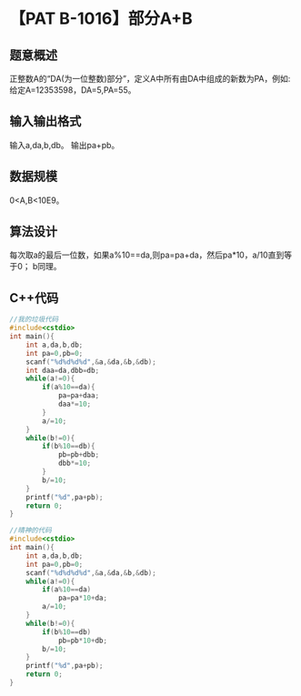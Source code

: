 # 【PAT B-1016】部分A+B

## 题意概述

正整数A的“DA(为一位整数)部分”，定义A中所有由DA中组成的新数为PA，例如:给定A=12353598，DA=5,PA=55。

## 输入输出格式

输入a,da,b,db。
输出pa+pb。

## 数据规模

0<A,B<10E9。

## 算法设计

每次取a的最后一位数，如果a%10==da,则pa=pa+da，然后pa*10，a/10直到等于0；
b同理。

## C++代码

```cpp
//我的垃圾代码
#include<cstdio>
int main(){
    int a,da,b,db;
    int pa=0,pb=0;
    scanf("%d%d%d%d",&a,&da,&b,&db);
    int daa=da,dbb=db;
    while(a!=0){
        if(a%10==da){
            pa=pa+daa;
            daa*=10;
        }
        a/=10;
    }
    while(b!=0){
        if(b%10==db){
            pb=pb+dbb;
            dbb*=10;
        }
        b/=10;
    }
    printf("%d",pa+pb);
    return 0;
}
```
```cpp
//晴神的代码
#include<cstdio>
int main(){
    int a,da,b,db;
    int pa=0,pb=0;
    scanf("%d%d%d%d",&a,&da,&b,&db);
    while(a!=0){
        if(a%10==da)
            pa=pa*10+da;
        a/=10;
    }
    while(b!=0){
        if(b%10==db)
            pb=pb*10+db;
        b/=10;
    }
    printf("%d",pa+pb);
    return 0;
}
```
